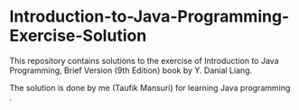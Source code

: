 # Introduction-to-Java-Programming-Exercise-Solution
This repository contains solutions to the exercise of Introduction to Java Programming, Brief Version (9th Edition) book by Y. Danial Liang.

The solution is done by me (Taufik Mansuri) for learning Java programming .
